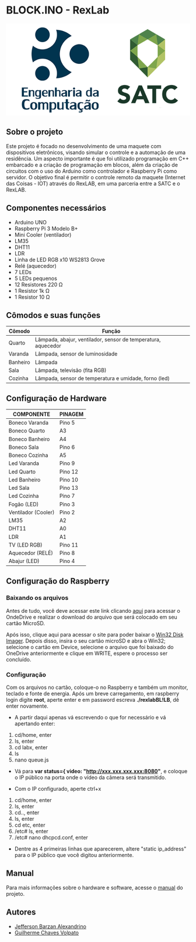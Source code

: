 # BLOCK.INO - RexLab
![logosatc](logos_satc_enc.png)

## Sobre o projeto
Este projeto é focado no desenvolvimento de uma maquete com dispositivos eletrônicos, visando simular o controle e a automação de uma residência. Um aspecto importante é que foi utilizado programação em C++ embarcado e a criação de programação em blocos, além da criação de circuitos com o uso do Arduino como controlador e Raspberry Pi como servidor. O objetivo final é permitir o controle remoto da maquete (Internet das Coisas - IOT) através do RexLAB, em uma parceria entre a SATC e o RexLAB.

## Componentes necessários
* Arduino UNO
* Raspberry Pi 3 Modelo B+
* Mini Cooler (ventilador)
* LM35 
* DHT11
* LDR
* Linha de LED RGB x10 WS2813 Grove
* Relé (aquecedor)
* 7 LEDs 
* 5 LEDs pequenos 
* 12 Resistores 220 Ω
* 1 Resistor 1k Ω
* 1 Resistor 10 Ω 

## Cômodos e suas funções
Cômodo | Função
--------- | ------
Quarto  |  Lâmpada, abajur, ventilador, sensor de temperatura, aquecedor
Varanda | Lâmpada, sensor de luminosidade
Banheiro | Lâmpada
Sala | Lâmpada, televisão (fita RGB)
Cozinha | Lâmpada, sensor de temperatura e umidade, forno (led)

## Configuração de Hardware
COMPONENTE | PINAGEM
---------  | ------
Boneco Varanda | Pino 5
Boneco Quarto | A3
Boneco Banheiro | A4
Boneco Sala | Pino 6
Boneco Cozinha | A5
Led Varanda | Pino 9
Led Quarto | Pino 12
Led Banheiro | Pino 10
Led Sala | Pino 13
Led Cozinha | Pino 7
Fogão (LED) | Pino 3 
Ventilador (Cooler) | Pino 2
LM35 | A2
DHT11 | A0
LDR | A1
TV (LED RGB) | Pino 11
Aquecedor (RELÉ) | Pino 8
Abajur (LED) | Pino 4

## Configuração do Raspberry
### Baixando os arquivos
Antes de tudo, você deve acessar este link clicando [aqui](https://alunosatcedu-my.sharepoint.com/:f:/g/personal/jefferson_57221_alunosatc_edu_br/Ep4_SScbwBZFpGY_S-Wh9d0B6rdQTvU-0xS5ClqPOsheoA?e=wVx5ys) para acessar o OndeDrive 
e realizar o download do arquivo que será colocado em seu cartão MicroSD.

Após isso, clique aqui para acessar o site para poder baixar o [Win32 Disk Imager](https://sourceforge.net/projects/win32diskimager/). Depois disso, 
insira o seu cartão microSD e abra o Win32; selecione o cartão em Device, selecione o arquivo que foi baixado do OneDrive anteriormente e clique em WRITE, 
espere o processo ser concluído.

### Configuração 
Com os arquivos no cartão, coloque-o no Raspberry e também um monitor, teclado e fonte de energia.
Após um breve carregamento, em raspberry login digite **root**, aperte enter e em password escreva **./rexlabBL!LB**, dê enter novamente.
-  A partir daqui apenas vá escrevendo o que for necessário e vá apertando enter:
1. cd/home, enter
2. ls, enter
3. cd labx, enter
4. ls 
5. nano queue.js
  
- Vá para **var status={ video: "http://xxx.xxx.xxx.xxx:8080"**, e coloque o IP público na porta onde o vídeo da câmera será transmitido.
 
- Com o IP configurado, aperte ctrl+x
1. cd/home, enter
2. ls, enter
3. cd.., enter
4. ls, enter
5. cd etc, enter
6. /etc# ls, enter
7. /etc# nano dhcpcd.conf, enter

- Dentre as 4 primeiras linhas que aparecerem, altere "static ip_address" para o IP público que você digitou anteriormente.

## Manual
Para mais informações sobre o hardware e software, acesse o [manual](https://github.com/SATCEngComputacao/RexLab) do projeto. 
  
## Autores
- [Jefferson Barzan Alexandrino](https://github.com/JeffAlexandrino)
- [Guilherme Chaves Volpato](https://github.com/GuilhermeVolpato)
